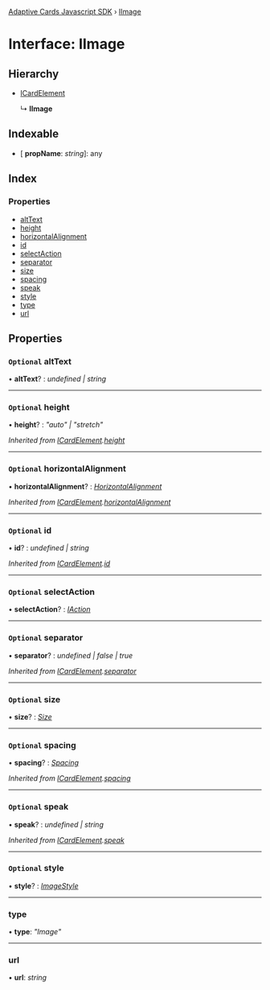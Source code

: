 [Adaptive Cards Javascript SDK](../README.md) › [IImage](iimage.md)

# Interface: IImage

## Hierarchy

* [ICardElement](icardelement.md)

  ↳ **IImage**

## Indexable

* \[ **propName**: *string*\]: any

## Index

### Properties

* [altText](iimage.md#optional-alttext)
* [height](iimage.md#optional-height)
* [horizontalAlignment](iimage.md#optional-horizontalalignment)
* [id](iimage.md#optional-id)
* [selectAction](iimage.md#optional-selectaction)
* [separator](iimage.md#optional-separator)
* [size](iimage.md#optional-size)
* [spacing](iimage.md#optional-spacing)
* [speak](iimage.md#optional-speak)
* [style](iimage.md#optional-style)
* [type](iimage.md#type)
* [url](iimage.md#url)

## Properties

### `Optional` altText

• **altText**? : *undefined | string*

___

### `Optional` height

• **height**? : *"auto" | "stretch"*

*Inherited from [ICardElement](icardelement.md).[height](icardelement.md#optional-height)*

___

### `Optional` horizontalAlignment

• **horizontalAlignment**? : *[HorizontalAlignment](../enums/horizontalalignment.md)*

*Inherited from [ICardElement](icardelement.md).[horizontalAlignment](icardelement.md#optional-horizontalalignment)*

___

### `Optional` id

• **id**? : *undefined | string*

*Inherited from [ICardElement](icardelement.md).[id](icardelement.md#optional-id)*

___

### `Optional` selectAction

• **selectAction**? : *[IAction](iaction.md)*

___

### `Optional` separator

• **separator**? : *undefined | false | true*

*Inherited from [ICardElement](icardelement.md).[separator](icardelement.md#optional-separator)*

___

### `Optional` size

• **size**? : *[Size](../enums/size.md)*

___

### `Optional` spacing

• **spacing**? : *[Spacing](../enums/spacing.md)*

*Inherited from [ICardElement](icardelement.md).[spacing](icardelement.md#optional-spacing)*

___

### `Optional` speak

• **speak**? : *undefined | string*

*Inherited from [ICardElement](icardelement.md).[speak](icardelement.md#optional-speak)*

___

### `Optional` style

• **style**? : *[ImageStyle](../enums/imagestyle.md)*

___

###  type

• **type**: *"Image"*

___

###  url

• **url**: *string*

